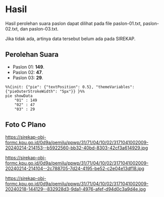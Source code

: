 # Hasil

Hasil perolehan suara paslon dapat dilihat pada file paslon-01.txt, paslon-02.txt, dan paslon-03.txt.

Jika tidak ada, artinya data tersebut belum ada pada SIREKAP.

## Perolehan Suara

 * Paslon 01: **149**.
 * Paslon 02: **47**.
 * Paslon 03: **29**.

```mermaid
%%{init: {"pie": {"textPosition": 0.5}, "themeVariables": {"pieOuterStrokeWidth": "5px"}} }%%
pie showData
    "01" : 149
    "02" : 47
    "03" : 29
```
## Foto C Plano

https://sirekap-obj-formc.kpu.go.id/0d9a/pemilu/ppwp/31/71/04/10/02/3171041002009-20240214-214153--b5922560-bb32-40bd-8303-42cf3a614929.jpg

https://sirekap-obj-formc.kpu.go.id/0d9a/pemilu/ppwp/31/71/04/10/02/3171041002009-20240214-214104--2c788705-7d24-4195-be52-c2e04e13df18.jpg

https://sirekap-obj-formc.kpu.go.id/0d9a/pemilu/ppwp/31/71/04/10/02/3171041002009-20240218-144129--832928d3-9da1-4976-afef-d94d0c3a9d4e.jpg
